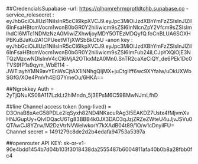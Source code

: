 ##CredencialsSupabase
-url: https://qlhpmrehrmprptldtchb.supabase.co
-service_rolesecret : eyJhbGciOiJIUzI1NiIsInR5cCI6IkpXVCJ9.eyJpc3MiOiJzdXBhYmFzZSIsInJlZiI6InFsaHBtcmVocm1wcnB0bGR0Y2hiIiwicm9sZSI6InNlcnZpY2Vfcm9sZSIsImlhdCI6MTc1NDMzNzA0MiwiZXhwIjoyMDY5OTEzMDQyfQ.foCnBLUA6SOXHPBKuBJaKu2A1CPUeetMTjXWSbBkObU
-anon key : eyJhbGciOiJIUzI1NiIsInR5cCI6IkpXVCJ9.eyJpc3MiOiJzdXBhYmFzZSIsInJlZiI6InFsaHBtcmVocm1wcnB0bGR0Y2hiIiwicm9sZSI6ImFub24iLCJpYXQiOjE3NTQzMzcwNDIsImV4cCI6MjA2OTkxMzA0Mn0.SnTR2caXeCiQY_de6PEk1Dc0TVS9fP1s9qym_WbE114
-JWT:ayhYMN9avYEnWsCjtAX1iNNhgQIjMX+juCtglIff6wc9XYfalw/uDkUXWbSGfG/XOe4PmVh4ElG7YmeOu/6HKA==

##Ngrokkey
Auth = 2yTjQNuKS08A117LzkLt2hlMndn_5j3EPsM6C59BMwNJmLfhD

##line
Channel access token (long-lived) = D3OnaB8xAeG58PDLe2IqSyxh82ND4NKacuRAg3l5EAKDZ7Ustx4fMjvmXvHNJGupUy+QlvIDQacU6Tg83BBB4k0JX3DAO3qJzjZRZeZWteU4uJjvJSVu0QTAwCJ8YZrw/M2DzVtrNVWelwkorY7kXAdB04t89/1O/w1cDnyilFU=
Channel secret = 1491279c8de2d2b4edafa94753a5397a

##openrouter
API KEY: 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
